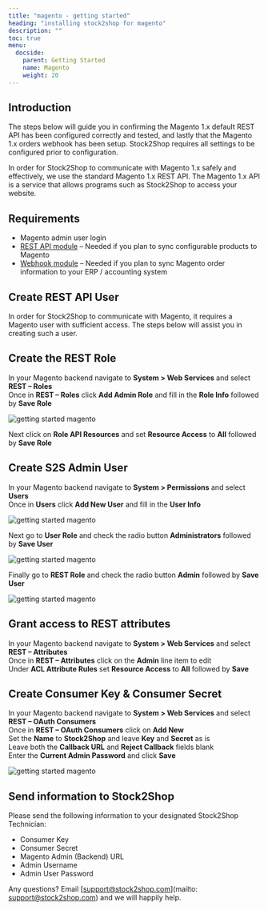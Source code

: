 ```yaml
---
title: "magento - getting started"
heading: "installing stock2shop for magento"
description: ""
toc: true
menu:
  docside:
    parent: Getting Started
    name: Magento
    weight: 20
---
```


## Introduction

The steps below will guide you in confirming the Magento 1.x default REST API has been configured correctly and tested, and lastly that the Magento 1.x orders webhook has been setup. Stock2Shop requires all settings to be configured prior to configuration.

In order for Stock2Shop to communicate with Magento 1.x safely and effectively, we use the standard Magento 1.x REST API. The Magento 1.x API is a service that allows programs such as Stock2Shop to access your website.

## Requirements

*   Magento admin user login
*   [REST API module](https://github.com/stock2shop/magento_module_rest "Stock2Shop Magento REST module") – Needed if you plan to sync configurable products to Magento
*   [Webhook module](https://github.com/stock2shop/magento_module_webhook "stock2shop magento webhook module") – Needed if you plan to sync Magento order information to your ERP / accounting system

## Create REST API User

In order for Stock2Shop to communicate with Magento, it requires a Magento user with sufficient access. The steps below will assist you in creating such a user.

## Create the REST Role

In your Magento backend navigate to **System > Web Services** and select **REST – Roles**  
Once in **REST – Roles** click **Add Admin Role** and fill in the **Role Info** followed by **Save Role**

![getting started magento](/uploads/getting-started-magento-1-1.png) 

Next click on **Role API Resources** and set **Resource Access** to **All** followed by **Save Role**

## Create S2S Admin User

In your Magento backend navigate to **System > Permissions** and select **Users**  
Once in **Users** click **Add New User** and fill in the **User Info**

![getting started magento](/uploads/getting-started-magento-1-2.png)

Next go to **User Role** and check the radio button **Administrators** followed by **Save User**

![getting started magento](/uploads/getting-started-magento-1-3.png) 

Finally go to **REST Role** and check the radio button **Admin** followed by **Save User**

![getting started magento](/uploads/getting-started-magento-1-4.png)   

## Grant access to REST attributes

In your Magento backend navigate to **System > Web Services** and select **REST – Attributes**  
Once in **REST – Attributes** click on the **Admin** line item to edit  
Under **ACL Attribute Rules** set **Resource Access** to **All** followed by **Save**

## Create Consumer Key & Consumer Secret

In your Magento backend navigate to **System > Web Services** and select **REST – OAuth Consumers**  
Once in **REST – OAuth Consumers** click on **Add New**  
Set the **Name** to **Stock2Shop** and leave **Key** and **Secret** as is  
Leave both the **Callback URL** and **Reject Callback** fields blank  
Enter the **Current Admin Password** and click **Save**

![getting started magento](/uploads/getting-started-magento-1-5.png) 

## Send information to Stock2Shop

Please send the following information to your designated Stock2Shop Technician:

*   Consumer Key
*   Consumer Secret
*   Magento Admin (Backend) URL
*   Admin Username
*   Admin User Password

  
Any questions? Email [support@stock2shop.com](mailto: support@stock2shop.com) and we will happily help.